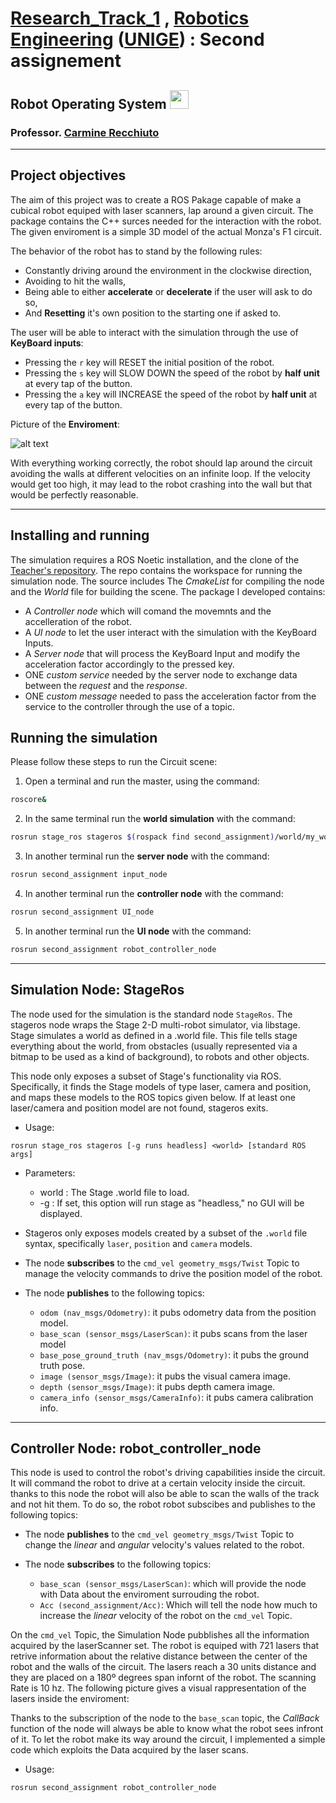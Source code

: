  #  [Research_Track_1](https://unige.it/en/off.f/2021/ins/51201.html?codcla=10635) , [Robotics Engineering](https://courses.unige.it/10635) ([UNIGE](https://unige.it/it/)) : Second assignement
## Robot Operating System <img height="30" src="https://github.com/Fabioconti99/RT1_Assignment_2/blob/main/images/python.png">
### Professor. [Carmine Recchiuto](https://github.com/CarmineD8)


--------------------
Project objectives
--------------------
The aim of this project was to create a ROS Pakage capable of make a cubical robot equiped with laser scanners, lap around a given circuit. The package contains the C++ surces needed for the interaction with the robot. The given enviroment is a simple 3D model of the actual Monza's F1 circuit.

The behavior of the robot has to stand by the following rules:
* Constantly driving around the environment in the clockwise direction,
* Avoiding to hit the walls, 
* Being able to either **accelerate** or **decelerate** if the user will ask to do so,
* And **Resetting** it's own position to the starting one if asked to. 

The user will be able to interact with the simulation through the use of **KeyBoard inputs**:
* Pressing the `r` key will RESET the initial position of the robot.
* Pressing the `s` key will SLOW DOWN the speed of the robot by **half unit** at every tap of the button.
* Pressing the `a` key will INCREASE the speed of the robot by **half unit** at every tap of the button.

Picture of the **Enviroment**:

![alt text](https://github.com/Fabioconti99/RT1_Assignment_1/blob/main/images/arena.png) 

With everything working correctly, the robot should lap around the circuit avoiding the walls at different velocities on an infinite loop. If the velocity would get too high, it may lead to the robot crashing into the wall but that would be perfectly reasonable. 

--------

Installing and running
----------------------

The simulation requires a ROS Noetic installation, and the clone of the [Teacher's repository](https://github.com/CarmineD8/second_assignment). The repo contains the workspace for running the simulation node. The source includes The *CmakeList* for compiling the node and the *World* file for building the scene.
The package I developed contains:

* A *Controller node* which will comand the movemnts and the accelleration of the robot.
* A *UI node* to let the user interact with the simulation with the KeyBoard Inputs. 
* A *Server node* that will process the KeyBoard Input and modify the acceleration factor accordingly to the pressed key. 
* ONE *custom service* needed by the server node to exchange data between the *request* and the *response*.
* ONE *custom message* needed to pass the acceleration factor from the service to the controller through the use of a topic.


## Running the simulation

Please follow these steps to run the Circuit scene:

1. Open a terminal and run the master, using the command:
```bash
roscore&
```
2. In the same terminal run the **world simulation** with the command:
```bash
rosrun stage_ros stageros $(rospack find second_assignment)/world/my_world.world
```
3. In another terminal run the **server node** with the command:
```bash
rosrun second_assignment input_node
```
4. In another terminal run the **controller node** with the command:
```bash
rosrun second_assignment UI_node
```
5. In another terminal run the **UI node** with the command:
```bash
rosrun second_assignment robot_controller_node
```

------
Simulation Node: StageRos
-------------------
The node used for the simulation is the standard node `StageRos`. The stageros node wraps the Stage 2-D multi-robot simulator, via libstage. Stage simulates a world as defined in a .world file. This file tells stage everything about the world, from obstacles (usually represented via a bitmap to be used as a kind of background), to robots and other objects.

This node only exposes a subset of Stage's functionality via ROS. Specifically, it finds the Stage models of type laser, camera and position, and maps these models to the ROS topics given below. If at least one laser/camera and position model are not found, stageros exits.

* Usage:
```
rosrun stage_ros stageros [-g runs headless] <world> [standard ROS args]
```
* Parameters:
    * world : The Stage .world file to load.
    * -g : If set, this option will run stage as "headless," no GUI will be displayed.
    
* Stageros only exposes models created by a subset of the `.world` file syntax, specifically `laser`, `position` and `camera` models.

* The node **subscribes** to the `cmd_vel geometry_msgs/Twist` Topic to manage the velocity commands to drive the position model of the robot.

* The node **publishes** to the following topics:

    * `odom (nav_msgs/Odometry)`: it pubs odometry data from the position model.
    * `base_scan (sensor_msgs/LaserScan)`:  it pubs scans from the laser model
    * `base_pose_ground_truth (nav_msgs/Odometry)`:  it pubs the ground truth pose.
    * `image (sensor_msgs/Image)`: it pubs the visual camera image.
    * `depth (sensor_msgs/Image)`: it pubs depth camera image.
    * `camera_info (sensor_msgs/CameraInfo)`:  it pubs camera calibration info.

------
Controller Node: robot_controller_node
------------------
This node is used to control the robot's driving capabilities inside the circuit. It will command the robot to drive at a certain velocity inside the circuit. thanks to this node the robot will also be able to scan the walls of the track and not hit them. 
To do so, the robot robot subscibes and publishes to the following topics:

* The node **publishes** to the `cmd_vel geometry_msgs/Twist` Topic to change the *linear* and *angular* velocity's values related to the robot.

* The node **subscribes** to the following topics:

    * `base_scan (sensor_msgs/LaserScan)`:  which will provide the node with Data about the enviroment surrouding the robot.
    * `Acc (second_assignment/Acc)`:  Which will tell the node how much to increase the *linear* velocity of the robot on the `cmd_vel` Topic.
    
On the  `cmd_vel` Topic, the Simulation Node pubblishes all the information acquired by the laserScanner set. The robot is equiped with 721 lasers that retrive information about the relative distance between the center of the robot and the walls of the circuit. The lasers reach a 30 units distance and they are placed on a 180º degrees span infornt of the robot. The scanning Rate is 10 hz.
The following picture gives a visual rappresentation of the lasers inside the enviroment:

<p align="center">

</p>

Thanks to the subscription of the node to the `base_scan` topic, the *CallBack* function of the node will always be able to know what the robot sees infront of it. 
To let the robot make its way around the circuit, I implemented a simple code which exploits the Data acquired by the laser scans. 



* Usage:
```
rosrun second_assignment robot_controller_node
```


